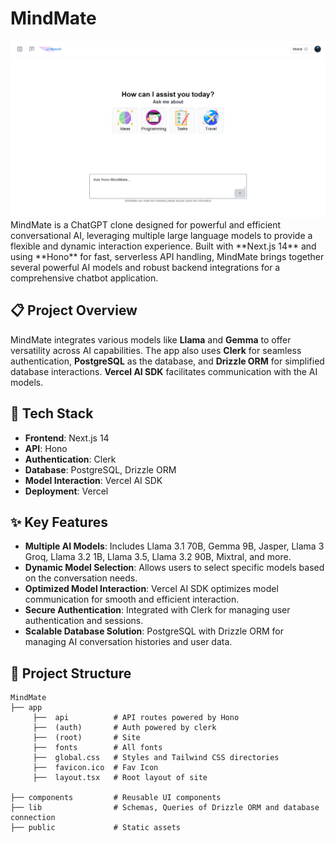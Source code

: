 # MindMate
<img src='./thumbnail.png'>
MindMate is a ChatGPT clone designed for powerful and efficient conversational AI, leveraging multiple large language models to provide a flexible and dynamic interaction experience. Built with **Next.js 14** and using **Hono** for fast, serverless API handling, MindMate brings together several powerful AI models and robust backend integrations for a comprehensive chatbot application.

## 📋 Project Overview

MindMate integrates various models like **Llama** and **Gemma** to offer versatility across AI capabilities. The app also uses **Clerk** for seamless authentication, **PostgreSQL** as the database, and **Drizzle ORM** for simplified database interactions. **Vercel AI SDK** facilitates communication with the AI models.

## 🚀 Tech Stack

- **Frontend**: Next.js 14
- **API**: Hono
- **Authentication**: Clerk
- **Database**: PostgreSQL, Drizzle ORM
- **Model Interaction**: Vercel AI SDK
- **Deployment**: Vercel

## ✨ Key Features

- **Multiple AI Models**: Includes Llama 3.1 70B, Gemma 9B, Jasper, Llama 3 Groq, Llama 3.2 1B, Llama 3.5, Llama 3.2 90B, Mixtral, and more.
- **Dynamic Model Selection**: Allows users to select specific models based on the conversation needs.
- **Optimized Model Interaction**: Vercel AI SDK optimizes model communication for smooth and efficient interaction.
- **Secure Authentication**: Integrated with Clerk for managing user authentication and sessions.
- **Scalable Database Solution**: PostgreSQL with Drizzle ORM for managing AI conversation histories and user data.

## 📂 Project Structure

```plaintext
MindMate
├── app
     ├──  api          # API routes powered by Hono
     ├──  (auth)       # Auth powered by clerk  
     ├──  (root)       # Site
     ├──  fonts        # All fonts
     ├──  global.css   # Styles and Tailwind CSS directories
     ├──  favicon.ico  # Fav Icon
     ├──  layout.tsx   # Root layout of site

├── components         # Reusable UI components
├── lib                # Schemas, Queries of Drizzle ORM and database connection  
├── public             # Static assets
